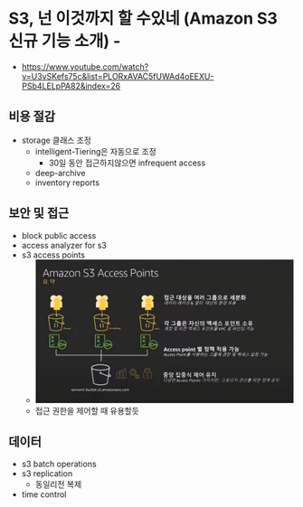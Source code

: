 # S3, 넌 이것까지 할 수있네 (Amazon S3 신규 기능 소개) -
- https://www.youtube.com/watch?v=U3vSKefs75c&list=PLORxAVAC5fUWAd4oEEXU-PSb4LELpPA82&index=26


## 비용 절감
- storage 클래스 조정
    - intelligent-Tiering은 자동으로 조정
        - 30일 동안 접근하지않으면 infrequent access
    - deep-archive
    - inventory reports

## 보안 및 접근
- block public access
- access analyzer for s3
- s3 access points
    - ![](2021-07-30-12-11-03.png)
    - 접근 권한을 제어할 때 유용할듯


## 데이터
- s3 batch operations
- s3 replication
    - 동일리전 복제
- time control